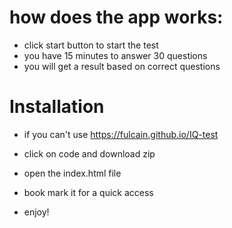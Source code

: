# how does the app works:

- click start button to start the test 
- you have 15 minutes to answer 30 questions 
- you will get a result based on correct questions

# Installation
- if you can't use https://fulcain.github.io/IQ-test

- click on code and download zip
- open the index.html file
- book mark it for a quick access
- enjoy!
